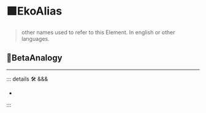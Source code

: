 # 🟩<eko>EkoAlias</eko>

> other names used to refer to this Element. In english or other languages.

## 🔷<beta>BetaAnalogy</beta>

---

<!-- =================================================== -->
<!-- =================================================== -->
<!-- =================================================== -->
<!-- =================================================== -->
<!-- =================================================== -->
::: details 🛠 <dev>&&&</dev>

-

:::
